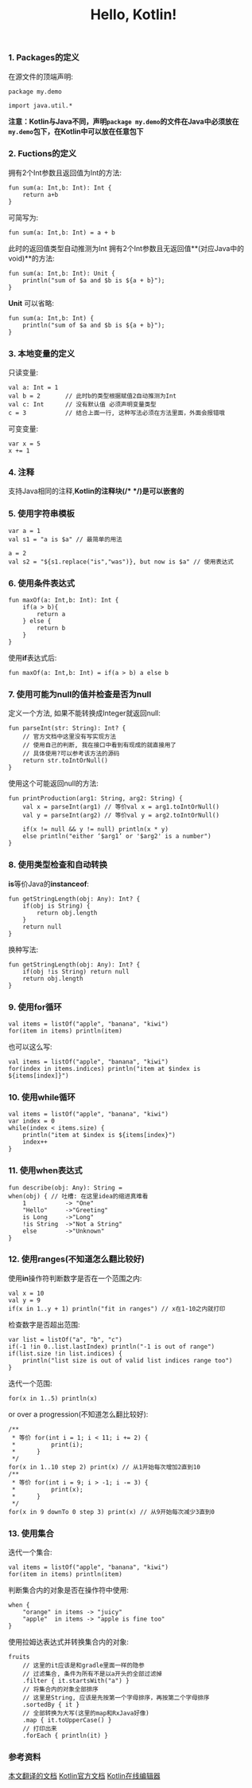 ﻿---
title: Hello, Kotlin!
---

### 1. Packages的定义
在源文件的顶端声明: 
```
package my.demo

import java.util.*
```
**注意：Kotlin与Java不同，声明`package my.demo`的文件在Java中必须放在`my.demo`包下，在Kotlin中可以放在任意包下**
### 2. Fuctions的定义
拥有2个Int参数且返回值为Int的方法:
```
fun sum(a: Int,b: Int): Int {
    return a+b
}
```
可简写为:
```
fun sum(a: Int,b: Int) = a + b
```
此时的返回值类型自动推测为Int
拥有2个Int参数且无返回值**(对应Java中的void)**的方法:
```
fun sum(a: Int,b: Int): Unit {
    println("sum of $a and $b is ${a + b}");
}
```
**Unit** 可以省略:
```
fun sum(a: Int,b: Int) {
    println("sum of $a and $b is ${a + b}");
}
```
### 3. 本地变量的定义
只读变量:
```
val a: Int = 1
val b = 2       // 此时b的类型根据赋值2自动推测为Int
val c: Int      // 没有默认值 必须声明变量类型 
c = 3           // 结合上面一行, 这种写法必须在方法里面，外面会报错哦
```
可变变量:
```
var x = 5
x += 1
```
### 4. 注释
支持Java相同的注释,**Kotlin的注释块(/\* \*/)是可以嵌套的**
### 5. 使用字符串模板
```
var a = 1
val s1 = "a is $a" // 最简单的用法

a = 2
val s2 = "${s1.replace("is","was")}, but now is $a" // 使用表达式
```
### 6. 使用条件表达式
```
fun maxOf(a: Int,b: Int): Int {
    if(a > b){
        return a
    } else {
        return b
    }
}
```
使用**if**表达式后:
```
fun maxOf(a: Int,b: Int) = if(a > b) a else b
```
### 7. 使用可能为null的值并检查是否为null
定义一个方法, 如果不能转换成Integer就返回null:
```
fun parseInt(str: String): Int? {
    // 官方文档中这里没有写实现方法
    // 使用自己的判断, 我在接口中看到有现成的就直接用了
    // 具体使用?可以参考该方法的源码
    return str.toIntOrNull() 
}
```
使用这个可能返回null的方法:
```
fun printProduction(arg1: String, arg2: String) {
    val x = parseInt(arg1) // 等价val x = arg1.toIntOrNull()
    val y = parseInt(arg2) // 等价val y = arg2.toIntOrNull()
    
    if(x != null && y != null) println(x * y)
    else println("either ‘$arg1’ or '$arg2' is a number")
}
```
### 8. 使用类型检查和自动转换
**is**等价Java的**instanceof**:
```
fun getStringLength(obj: Any): Int? {
    if(obj is String) {
        return obj.length
    }
    return null
}
```
换种写法:
```
fun getStringLength(obj: Any): Int? {
    if(obj !is String) return null
    return obj.length
}
```
### 9. 使用for循环
```
val items = listOf("apple", "banana", "kiwi")
for(item in items) println(item)
```
也可以这么写:
```
val items = listOf("apple", "banana", "kiwi")
for(index in items.indices) println("item at $index is ${items[index]}")
```
### 10. 使用while循环
```
val items = listOf("apple", "banana", "kiwi")
var index = 0
while(index < items.size) {
    println("item at $index is ${items[index}")
    index++
}
```
### 11. 使用when表达式
```
fun describe(obj: Any): String =
when(obj) { // 吐槽: 在这里idea的缩进真难看
    1           -> "One"
    "Hello"     ->"Greeting"
    is Long     ->"Long"
    !is String  ->"Not a String"
    else        ->"Unknown"
}
```
### 12. 使用ranges(不知道怎么翻比较好)
使用**in**操作符判断数字是否在一个范围之内:
```
val x = 10
val y = 9
if(x in 1..y + 1) println("fit in ranges") // x在1-10之内就打印
```
检查数字是否超出范围:
```
var list = listOf("a", "b", "c")
if(-1 !in 0..list.lastIndex) println("-1 is out of range")
if(list.size !in list.indices) {
    println("list size is out of valid list indices range too")
}
```
迭代一个范围:
```
for(x in 1..5) println(x)
```
or over a progression(不知道怎么翻比较好):
```
/**
 * 等价 for(int i = 1; i < 11; i += 2) {
 *          print(i);
 *      }
 */
for(x in 1..10 step 2) print(x) // 从1开始每次增加2直到10
/**
 * 等价 for(int i = 9; i > -1; i -= 3) {
 *          print(x);
 *      }
 */
for(x in 9 downTo 0 step 3) print(x) // 从9开始每次减少3直到0
```
### 13. 使用集合
迭代一个集合:
```
val items = listOf("apple", "banana", "kiwi")
for(item in items) println(item)
```
判断集合内的对象是否在操作符中使用:
```
when {
    "orange" in items -> "juicy"
    "apple"  in items -> "apple is fine too"
}
```
使用拉姆达表达式并转换集合内的对象:
```
fruits
    // 这里的it应该是和gradle里面一样的隐参
    // 过滤集合, 条件为所有不是以a开头的全部过滤掉
    .filter { it.startsWith("a") } 
    // 将集合内的对象全部排序
    // 这里是String, 应该是先按第一个字母排序，再按第二个字母排序
    .sortedBy { it }
    // 全部转换为大写(这里的map和RxJava好像)
    .map { it.toUpperCase() }
    // 打印出来
    .forEach { println(it) }
```
### 参考资料
[本文翻译的文档](http://kotlinlang.org/docs/reference/basic-syntax.html)
[Kotlin官方文档](http://kotlinlang.org/docs/reference/)
[Kotlin在线编辑器](https://try.kotlinlang.org/#/Examples/Hello,%20world!/Simplest%20version/Simplest%20version.kt)





